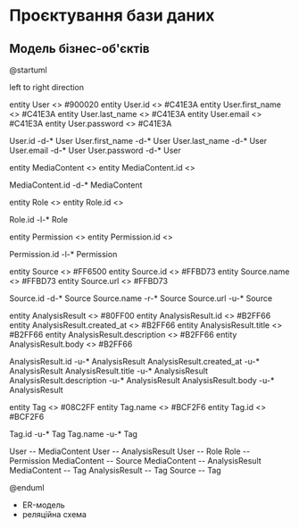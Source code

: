 # Проєктування бази даних

## Модель бізнес-об'єктів

@startuml

left to right direction


entity User <<ENTITY>> #900020
entity User.id <<NUMBER>> #C41E3A
entity User.first_name <<TEXT>> #C41E3A
entity User.last_name <<TEXT>> #C41E3A
entity User.email <<TEXT>> #C41E3A
entity User.password <<TEXT>> #C41E3A

User.id -d-* User
User.first_name -d-* User
User.last_name -d-* User
User.email -d-* User
User.password -d-* User


entity MediaContent <<ENTITY>>
entity MediaContent.id <<NUMBER>>

MediaContent.id -d-* MediaContent


entity Role <<ENTITY>>
entity Role.id <<NUMBER>>

Role.id -l-* Role


entity Permission <<ENTITY>>
entity Permission.id <<NUMBER>>

Permission.id -l-* Permission


entity Source <<ENTITY>> #FF6500
entity Source.id <<NUMBER>> #FFBD73
entity Source.name <<TEXT>> #FFBD73
entity Source.url <<TEXT>> #FFBD73

Source.id -d-* Source 
Source.name -r-* Source 
Source.url -u-* Source


entity AnalysisResult <<ENTITY>> #80FF00
entity AnalysisResult.id <<NUMBER>> #B2FF66
entity AnalysisResult.created_at <<DATE>> #B2FF66
entity AnalysisResult.title <<TEXT>> #B2FF66
entity AnalysisResult.description <<TEXT>> #B2FF66
entity AnalysisResult.body <<TEXT>> #B2FF66

AnalysisResult.id -u-* AnalysisResult
AnalysisResult.created_at -u-* AnalysisResult
AnalysisResult.title -u-* AnalysisResult
AnalysisResult.description -u-* AnalysisResult
AnalysisResult.body -u-* AnalysisResult


entity Tag <<ENTITY>> #08C2FF 
entity Tag.name <<TEXT>> #BCF2F6 
entity Tag.id <<NUMBER>> #BCF2F6

Tag.id -u-* Tag 
Tag.name -u-* Tag

User -- MediaContent
User -- AnalysisResult
User -- Role
Role -- Permission
MediaContent -- Source
MediaContent -- AnalysisResult
MediaContent -- Tag
AnalysisResult -- Tag
Source -- Tag

@enduml


- ER-модель
- реляційна схема

